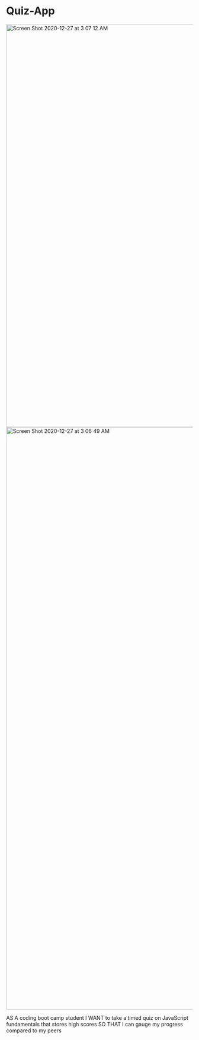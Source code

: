 # Quiz-App
<img width="1084" alt="Screen Shot 2020-12-27 at 3 07 12 AM" src="https://user-images.githubusercontent.com/70423368/103169778-bb4ddf80-47f3-11eb-9f9e-3287d216091f.png">
<img width="1567" alt="Screen Shot 2020-12-27 at 3 06 49 AM" src="https://user-images.githubusercontent.com/70423368/103169780-bf79fd00-47f3-11eb-88b7-17a859dec3a9.png">

AS A coding boot camp student
I WANT to take a timed quiz on JavaScript fundamentals that stores high scores
SO THAT I can gauge my progress compared to my peers

